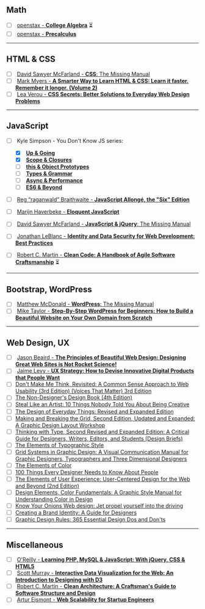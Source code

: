 ## Math  
- [ ] &nbsp;[openstax - **College Algebra**](https://openstax.org/details/books/college-algebra) :hourglass_flowing_sand:
- [ ] &nbsp;[openstax - **Precalculus**](https://openstax.org/details/books/precalculus)

***
## HTML & CSS  
- [ ] &nbsp;[David Sawyer McFarland - **CSS**: The Missing Manual](https://www.amazon.com/CSS-Missing-David-Sawyer-McFarland/dp/1491918055/ref=sr_1_1?s=books&ie=UTF8&qid=1516576112&sr=1-1&keywords=css+the+missing+manual)
- [ ] &nbsp;[Mark Myers - **A Smarter Way to Learn HTML & CSS: Learn it faster. Remember it longer. (Volume 2)**](https://www.amazon.com/Smarter-Way-Learn-HTML-CSS/dp/150867387X/ref=sr_1_1?s=books&ie=UTF8&qid=1516576199&sr=1-1&keywords=A+Smarter+Way+to+Learn+HTML+%26+CSS%3A+Learn+it+faster.+Remember+it+longer)
- [ ] &nbsp;[Lea Verou - **CSS Secrets: Better Solutions to Everyday Web Design Problems**](https://www.amazon.com/CSS-Secrets-Solutions-Everyday-Problems/dp/1449372635/ref=sr_1_1?s=books&ie=UTF8&qid=1516576270&sr=1-1&keywords=CSS+Secrets%3A+Better+Solutions+to+Everyday+Web+Design+Problems)

***
## JavaScript
- [ ] &nbsp;Kyle Simpson - You Don't Know JS series:
    - [x] &nbsp;[**Up & Going**](https://www.amazon.com/You-Dont-Know-JS-Going/dp/1491924462/ref=sr_1_1?s=books&ie=UTF8&qid=1516363692&sr=1-1&keywords=You+Don%27t+Know+JS%3A+Up+%26+Going) 
    - [x] &nbsp;[**Scope & Closures**](https://www.amazon.com/You-Dont-Know-JS-Closures/dp/1449335586)
    - [ ] &nbsp;[**this & Object Prototypes**](https://www.amazon.com/You-Dont-Know-JS-Prototypes/dp/1491904151/ref=sr_1_1?s=books&ie=UTF8&qid=1516363945&sr=1-1&keywords=this+%26+Object+Prototypes)    
    - [ ] &nbsp;[**Types & Grammar**](https://www.amazon.com/gp/product/B00SXHFTO4/ref=series_dp_rw_ca_6?ie=UTF8&qid=1516370732&sr=1-7)
    - [ ] &nbsp;[**Async & Performance**](https://www.amazon.com/gp/product/B00TXVCJ7O/ref=series_dp_rw_ca_4?ie=UTF8&qid=1516370732&sr=1-7)
    - [ ] &nbsp;[**ES6 & Beyond**](https://www.amazon.com/gp/product/B019HRGOPQ/ref=series_dp_rw_ca_5?ie=UTF8&qid=1516370732&sr=1-7)
- [ ] &nbsp;[Reg “raganwald” Braithwaite - **JavaScript Allongé, the "Six" Edition**](https://leanpub.com/javascriptallongesix)
- [ ] &nbsp;[Marijn Haverbeke - **Eloquent JavaScript**](https://www.amazon.com/Eloquent-JavaScript-2nd-Ed-Introduction/dp/1593275846/ref=sr_1_1?ie=UTF8&qid=1516370547&sr=8-1&keywords=eloquent+javascript)
- [ ] &nbsp;[David Sawyer McFarland - **JavaScript & jQuery**: The Missing Manual](https://www.amazon.com/JavaScript-jQuery-David-Sawyer-McFarland/dp/1491947071/ref=sr_1_1?s=books&ie=UTF8&qid=1516576138&sr=1-1&keywords=javascript+the+missing+manual)  

- [ ] &nbsp;[Jonathan LeBlanc - **Identity and Data Security for Web Development: Best Practices**](https://www.amazon.com/Identity-Data-Security-Web-Development/dp/1491937017/ref=sr_1_1?ie=UTF8&qid=1516576051&sr=8-1&keywords=Identity+and+Data+Security+for+Web+Development%3A+Best+Practices)  

- [ ] &nbsp;[Robert C. Martin - **Clean Code: A Handbook of Agile Software Craftsmanship**](https://www.amazon.com/Clean-Code-Handbook-Software-Craftsmanship-ebook/dp/B001GSTOAM) :hourglass_flowing_sand:

***
## Bootstrap, WordPress
- [ ] &nbsp;[Matthew McDonald - **WordPress**: The Missing Manual](https://www.amazon.com/WordPress-Missing-Manual-Manuals/dp/144934190X/ref=sr_1_3?s=books&ie=UTF8&qid=1516576088&sr=1-3&keywords=wordpress+the+missing+manual)
- [ ] &nbsp;[Mike Taylor - **Step-By-Step WordPress for Beginners: How to Build a Beautiful Website on Your Own Domain from Scratch**](https://www.amazon.com/Step-Step-WordPress-Beginners-Beautiful/dp/1520207085/ref=sr_1_1?s=books&ie=UTF8&qid=1516576313&sr=1-1&keywords=Step-By-Step+WordPress+for+Beginners%3A+How+to+Build+a+Beautiful+Website+on+Your+Own+Domain+from+Scratch)

***
## Web Design, UX
- [ ] &nbsp;[Jason Beaird - **The Principles of Beautiful Web Design: Designing Great Web Sites is Not Rocket Science!**](https://www.amazon.com/Principles-Beautiful-Web-Design-Designing/dp/0992279445/ref=sr_1_1?s=books&ie=UTF8&qid=1516576294&sr=1-1&keywords=The+Principles+of+Beautiful+Web+Design%3A+Designing+Great+Web+Sites+is+Not+Rocket+Science%21)
- [ ] &nbsp;[Jaime Levy - **UX Strategy: How to Devise Innovative Digital Products that People Want**](https://www.amazon.com/UX-Strategy-Innovative-Digital-Products/dp/1449372864/ref=sr_1_1?s=books&ie=UTF8&qid=1516576239&sr=1-1&keywords=UX+Strategy%3A+How+to+Devise+Innovative+Digital+Products+that+People+Want)
- [ ] [Don't Make Me Think, Revisited: A Common Sense Approach to Web Usability (3rd Edition) (Voices That Matter) 3rd Edition](https://www.amazon.com/Dont-Make-Think-Revisited-Usability/dp/0321965515/ref=dp_ob_title_bk)
- [ ] [The Non-Designer's Design Book (4th Edition)](https://www.amazon.com/Non-Designers-Design-Book-4th/dp/0133966151)
- [ ] [Steal Like an Artist: 10 Things Nobody Told You About Being Creative](https://www.amazon.com/Steal-Like-Artist-Things-Creative/dp/0761169253)
- [ ] [The Design of Everyday Things: Revised and Expanded Edition](https://www.amazon.com/Design-Everyday-Things-Revised-Expanded/dp/0465050654/ref=dp_ob_title_bk)
- [ ] [Making and Breaking the Grid, Second Edition, Updated and Expanded: A Graphic Design Layout Workshop](https://www.amazon.co.uk/Making-Breaking-Second-Updated-Expanded/dp/163159284X/ref=dp_ob_title_bk)
- [ ] [Thinking with Type, Second Revised and Expanded Edition: A Critical Guide for Designers, Writers, Editors, and Students (Design Briefs)](https://www.amazon.co.uk/Thinking-Type-Second-Revised-Expanded/dp/1568989695)
- [ ] [The Elements of Typographic Style](https://www.amazon.com/Elements-Typographic-Style-Version-Anniversary/dp/088179211X/ref=dp_ob_title_bk)
- [ ] [Grid Systems in Graphic Design: A Visual Communication Manual for Graphic Designers, Typographers and Three Dimensional Designers](https://www.amazon.com/Grid-Systems-Graphic-Design-Communication/dp/3721201450)
- [ ] [The Elements of Color](https://www.amazon.co.uk/Elements-Color-Johannes-Itten/dp/0442240384/ref=sr_1_1?s=books&ie=UTF8&qid=1530730975&sr=1-1&keywords=the+elements+of+color)
- [ ] [100 Things Every Designer Needs to Know About People](https://www.amazon.com/Things-Designer-People-Voices-Matter/dp/0321767535)
- [ ] [The Elements of User Experience: User-Centered Design for the Web and Beyond (2nd Edition)](https://www.amazon.com/Elements-User-Experience-User-Centered-Design/dp/0321683684)
- [ ] [Design Elements, Color Fundamentals: A Graphic Style Manual for Understanding Color in Design](https://www.amazon.co.uk/Design-Elements-Color-Fundamentals-Understanding/dp/1592537197/ref=sr_1_3?s=books&ie=UTF8&qid=1530730975&sr=1-3&keywords=the+elements+of+color)
- [ ] [Know Your Onions Web design: Jet propel yourself into the driving](https://www.amazon.co.uk/Know-Your-Onions-Web-design/dp/9063693125/ref=pd_bxgy_14_2?_encoding=UTF8&pd_rd_i=9063693125&pd_rd_r=569630ab-7fbd-11e8-9d81-136536af47d5&pd_rd_w=Rl8L0&pd_rd_wg=dnmtj&pf_rd_i=desktop-dp-sims&pf_rd_m=A3P5ROKL5A1OLE&pf_rd_p=3332058357179395958&pf_rd_r=RMHNKBSWKXNTHMFA2FQ2&pf_rd_s=desktop-dp-sims&pf_rd_t=40701&psc=1&refRID=RMHNKBSWKXNTHMFA2FQ2)
- [ ] [Creating a Brand Identity: A Guide for Designers](https://www.amazon.co.uk/Creating-Brand-Identity-Guide-Designers/dp/1780675623/ref=pd_bxgy_14_3?_encoding=UTF8&pd_rd_i=1780675623&pd_rd_r=569630ab-7fbd-11e8-9d81-136536af47d5&pd_rd_w=Rl8L0&pd_rd_wg=dnmtj&pf_rd_i=desktop-dp-sims&pf_rd_m=A3P5ROKL5A1OLE&pf_rd_p=3332058357179395958&pf_rd_r=RMHNKBSWKXNTHMFA2FQ2&pf_rd_s=desktop-dp-sims&pf_rd_t=40701&psc=1&refRID=RMHNKBSWKXNTHMFA2FQ2)
- [ ] [Graphic Design Rules: 365 Essential Design Dos and Don'ts](https://www.amazon.co.uk/Graphic-Design-Rules-Essential-Donts/dp/0711233462/ref=pd_sim_14_7?_encoding=UTF8&pd_rd_i=0711233462&pd_rd_r=569630ab-7fbd-11e8-9d81-136536af47d5&pd_rd_w=jCkAu&pd_rd_wg=dnmtj&pf_rd_i=desktop-dp-sims&pf_rd_m=A3P5ROKL5A1OLE&pf_rd_p=3274180622111699416&pf_rd_r=RMHNKBSWKXNTHMFA2FQ2&pf_rd_s=desktop-dp-sims&pf_rd_t=40701&psc=1&refRID=RMHNKBSWKXNTHMFA2FQ2)

***
## Miscellaneous
- [ ] &nbsp;[O'Reilly - **Learning PHP, MySQL & JavaScript: With jQuery, CSS & HTML5**](https://www.amazon.com/Learning-PHP-MySQL-JavaScript-Javascript/dp/1491918667/ref=sr_1_1?s=books&ie=UTF8&qid=1516576156&sr=1-1&keywords=Learning+PHP%2C+MySQL+%26+JavaScript%3A+With+jQuery%2C+CSS+%26+HTML5)
- [ ] &nbsp;[Scott Murray - **Interactive Data Visualization for the Web: An Introduction to Designing with D3**](https://www.amazon.com/Interactive-Data-Visualization-Web-Introduction/dp/1491921285/ref=sr_1_1?s=books&ie=UTF8&qid=1516576174&sr=1-1&keywords=Interactive+Data+Visualization+for+the+Web%3A+An+Introduction+to+Designing+with+D3)
- [ ] &nbsp;[Robert C. Martin - **Clean Architecture: A Craftsman's Guide to Software Structure and Design**](https://www.amazon.com/Clean-Architecture-Craftsmans-Software-Structure/dp/0134494164/ref=sr_1_1?s=books&ie=UTF8&qid=1516576221&sr=1-1&keywords=Clean+Architecture%3A+A+Craftsman%27s+Guide+to+Software+Structure+and+Design)
- [ ] &nbsp;[Artur Ejsmont - **Web Scalability for Startup Engineers**](https://www.amazon.com/Scalability-Startup-Engineers-Artur-Ejsmont/dp/0071843655/ref=sr_1_1?s=books&ie=UTF8&qid=1516576335&sr=1-1&keywords=Web+Scalability+for+Startup+Engineers)
